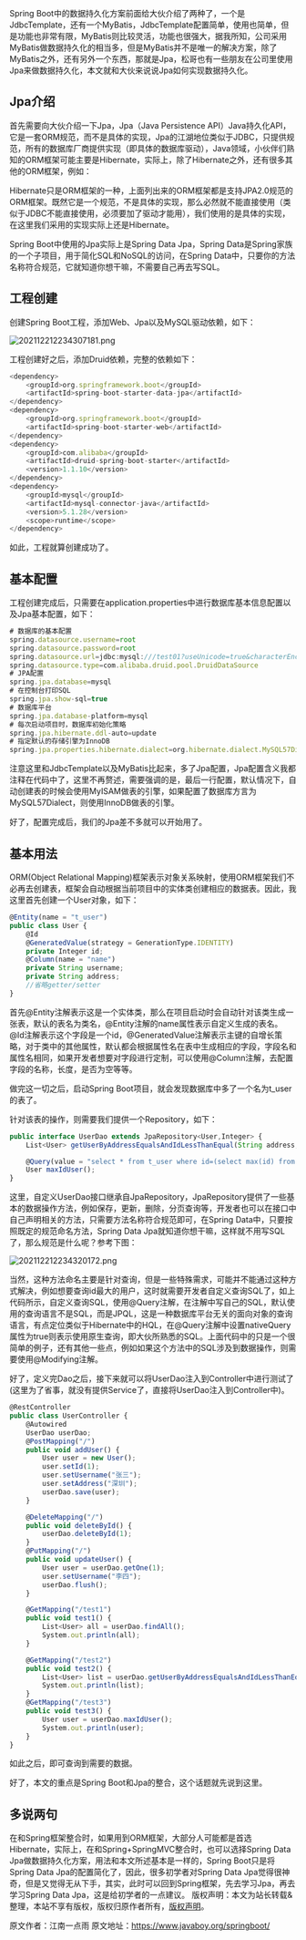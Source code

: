 


Spring Boot中的数据持久化方案前面给大伙介绍了两种了，一个是JdbcTemplate，还有一个MyBatis，JdbcTemplate配置简单，使用也简单，但是功能也非常有限，MyBatis则比较灵活，功能也很强大，据我所知，公司采用MyBatis做数据持久化的相当多，但是MyBatis并不是唯一的解决方案，除了MyBatis之外，还有另外一个东西，那就是Jpa，松哥也有一些朋友在公司里使用Jpa来做数据持久化，本文就和大伙来说说Jpa如何实现数据持久化。

## Jpa介绍

首先需要向大伙介绍一下Jpa，Jpa（Java Persistence API）Java持久化API，它是一套ORM规范，而不是具体的实现，Jpa的江湖地位类似于JDBC，只提供规范，所有的数据库厂商提供实现（即具体的数据库驱动），Java领域，小伙伴们熟知的ORM框架可能主要是Hibernate，实际上，除了Hibernate之外，还有很多其他的ORM框架，例如：

Hibernate只是ORM框架的一种，上面列出来的ORM框架都是支持JPA2.0规范的ORM框架。既然它是一个规范，不是具体的实现，那么必然就不能直接使用（类似于JDBC不能直接使用，必须要加了驱动才能用），我们使用的是具体的实现，在这里我们采用的实现实际上还是Hibernate。

Spring Boot中使用的Jpa实际上是Spring Data Jpa，Spring Data是Spring家族的一个子项目，用于简化SQL和NoSQL的访问，在Spring Data中，只要你的方法名称符合规范，它就知道你想干嘛，不需要自己再去写SQL。

## 工程创建

创建Spring Boot工程，添加Web、Jpa以及MySQL驱动依赖，如下：

![202112212234307181.png](https://gitee.com/hezhiyuan007/java-study/raw/master/images/SpringBoot3/69710191-fd43-43cd-a4d7-0a7c45cb68e2.png)

工程创建好之后，添加Druid依赖，完整的依赖如下：

```js 
<dependency>
    <groupId>org.springframework.boot</groupId>
    <artifactId>spring-boot-starter-data-jpa</artifactId>
</dependency>
<dependency>
    <groupId>org.springframework.boot</groupId>
    <artifactId>spring-boot-starter-web</artifactId>
</dependency>
<dependency>
    <groupId>com.alibaba</groupId>
    <artifactId>druid-spring-boot-starter</artifactId>
    <version>1.1.10</version>
</dependency>
<dependency>
    <groupId>mysql</groupId>
    <artifactId>mysql-connector-java</artifactId>
    <version>5.1.28</version>
    <scope>runtime</scope>
</dependency>
```

如此，工程就算创建成功了。

## 基本配置

工程创建完成后，只需要在application.properties中进行数据库基本信息配置以及Jpa基本配置，如下：

```js 
# 数据库的基本配置
spring.datasource.username=root
spring.datasource.password=root
spring.datasource.url=jdbc:mysql:///test01?useUnicode=true&characterEncoding=UTF-8
spring.datasource.type=com.alibaba.druid.pool.DruidDataSource
# JPA配置
spring.jpa.database=mysql
# 在控制台打印SQL
spring.jpa.show-sql=true
# 数据库平台
spring.jpa.database-platform=mysql
# 每次启动项目时，数据库初始化策略
spring.jpa.hibernate.ddl-auto=update
# 指定默认的存储引擎为InnoDB
spring.jpa.properties.hibernate.dialect=org.hibernate.dialect.MySQL57Dialect
```

注意这里和JdbcTemplate以及MyBatis比起来，多了Jpa配置，Jpa配置含义我都注释在代码中了，这里不再赘述，需要强调的是，最后一行配置，默认情况下，自动创建表的时候会使用MyISAM做表的引擎，如果配置了数据库方言为MySQL57Dialect，则使用InnoDB做表的引擎。

好了，配置完成后，我们的Jpa差不多就可以开始用了。

## 基本用法

ORM(Object Relational Mapping)框架表示对象关系映射，使用ORM框架我们不必再去创建表，框架会自动根据当前项目中的实体类创建相应的数据表。因此，我这里首先创建一个User对象，如下：

```js 
@Entity(name = "t_user")
public class User {
    @Id
    @GeneratedValue(strategy = GenerationType.IDENTITY)
    private Integer id;
    @Column(name = "name")
    private String username;
    private String address;
    //省略getter/setter
}
```

首先@Entity注解表示这是一个实体类，那么在项目启动时会自动针对该类生成一张表，默认的表名为类名，@Entity注解的name属性表示自定义生成的表名。@Id注解表示这个字段是一个id，@GeneratedValue注解表示主键的自增长策略，对于类中的其他属性，默认都会根据属性名在表中生成相应的字段，字段名和属性名相同，如果开发者想要对字段进行定制，可以使用@Column注解，去配置字段的名称，长度，是否为空等等。

做完这一切之后，启动Spring Boot项目，就会发现数据库中多了一个名为t_user的表了。

针对该表的操作，则需要我们提供一个Repository，如下：

```js 
public interface UserDao extends JpaRepository<User,Integer> {
    List<User> getUserByAddressEqualsAndIdLessThanEqual(String address, Integer id);

    @Query(value = "select * from t_user where id=(select max(id) from t_user)",nativeQuery = true)
    User maxIdUser();
}
```

这里，自定义UserDao接口继承自JpaRepository，JpaRepository提供了一些基本的数据操作方法，例如保存，更新，删除，分页查询等，开发者也可以在接口中自己声明相关的方法，只需要方法名称符合规范即可，在Spring Data中，只要按照既定的规范命名方法，Spring Data Jpa就知道你想干嘛，这样就不用写SQL了，那么规范是什么呢？参考下图：

![202112212234320172.png](https://gitee.com/hezhiyuan007/java-study/raw/master/images/SpringBoot3/7635ec60-b2bf-4dc8-bdb8-52d01a26e218.png)

当然，这种方法命名主要是针对查询，但是一些特殊需求，可能并不能通过这种方式解决，例如想要查询id最大的用户，这时就需要开发者自定义查询SQL了，如上代码所示，自定义查询SQL，使用@Query注解，在注解中写自己的SQL，默认使用的查询语言不是SQL，而是JPQL，这是一种数据库平台无关的面向对象的查询语言，有点定位类似于Hibernate中的HQL，在@Query注解中设置nativeQuery属性为true则表示使用原生查询，即大伙所熟悉的SQL。上面代码中的只是一个很简单的例子，还有其他一些点，例如如果这个方法中的SQL涉及到数据操作，则需要使用@Modifying注解。

好了，定义完Dao之后，接下来就可以将UserDao注入到Controller中进行测试了(这里为了省事，就没有提供Service了，直接将UserDao注入到Controller中)。

```js 
@RestController
public class UserController {
    @Autowired
    UserDao userDao;
    @PostMapping("/")
    public void addUser() {
        User user = new User();
        user.setId(1);
        user.setUsername("张三");
        user.setAddress("深圳");
        userDao.save(user);
    }

    @DeleteMapping("/")
    public void deleteById() {
        userDao.deleteById(1);
    }
    @PutMapping("/")
    public void updateUser() {
        User user = userDao.getOne(1);
        user.setUsername("李四");
        userDao.flush();
    }

    @GetMapping("/test1")
    public void test1() {
        List<User> all = userDao.findAll();
        System.out.println(all);
    }

    @GetMapping("/test2")
    public void test2() {
        List<User> list = userDao.getUserByAddressEqualsAndIdLessThanEqual("广州", 2);
        System.out.println(list);
    }
    @GetMapping("/test3")
    public void test3() {
        User user = userDao.maxIdUser();
        System.out.println(user);
    }
}
```

如此之后，即可查询到需要的数据。

好了，本文的重点是Spring Boot和Jpa的整合，这个话题就先说到这里。

## 多说两句

在和Spring框架整合时，如果用到ORM框架，大部分人可能都是首选Hibernate，实际上，在和Spring+SpringMVC整合时，也可以选择Spring Data Jpa做数据持久化方案，用法和本文所述基本是一样的，Spring Boot只是将Spring Data Jpa的配置简化了，因此，很多初学者对Spring Data Jpa觉得很神奇，但是又觉得无从下手，其实，此时可以回到Spring框架，先去学习Jpa，再去学习Spring Data Jpa，这是给初学者的一点建议。
版权声明：本文为站长转载&整理，本站不享有版权，版权归原作者所有，[版权声明](https://gitee.com/hezhiyuan007/java-notes/raw/master/disclaimer.md)。




原文作者：江南一点雨 原文地址：https://www.javaboy.org/springboot/